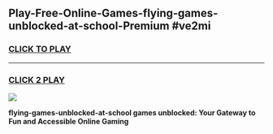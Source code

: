 
## Play-Free-Online-Games-flying-games-unblocked-at-school-Premium #ve2mi
<h3>
<a href="https://premium.freeplayer.one?title=flying-games-unblocked-at-school&ref=8M">CLICK TO PLAY</a></h3>
<hr>

<h3>
<a href="https://premium.freeplayer.one?title=flying-games-unblocked-at-school&ref=8M">CLICK 2 PLAY</a>
  
</h3>

<a href="https://premium.freeplayer.one?title=flying-games-unblocked-at-school&ref=8M"><img src="https://clearcache.store/games.png"></a>


**flying-games-unblocked-at-school games unblocked: Your Gateway to Fun and Accessible Online Gaming**
